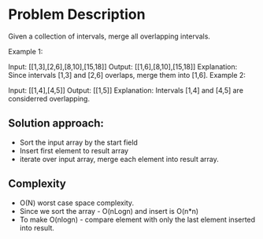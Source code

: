 # Problem Description

Given a collection of intervals, merge all overlapping intervals.

Example 1:

Input: [[1,3],[2,6],[8,10],[15,18]]
Output: [[1,6],[8,10],[15,18]]
Explanation: Since intervals [1,3] and [2,6] overlaps, merge them into [1,6].
Example 2:

Input: [[1,4],[4,5]]
Output: [[1,5]]
Explanation: Intervals [1,4] and [4,5] are considerred overlapping.

## Solution approach:
- Sort the input array by the start field 
- Insert first element to result array
- iterate over input array, merge each element into result array. 

## Complexity
- O(N) worst case space complexity. 
- Since we sort the array - O(nLogn) and insert is O(n*n)
- To make O(nlogn) - compare element with only the last element inserted into result.  
